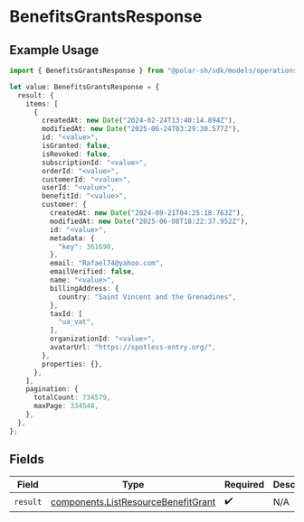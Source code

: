 # BenefitsGrantsResponse

## Example Usage

```typescript
import { BenefitsGrantsResponse } from "@polar-sh/sdk/models/operations/benefitsgrants.js";

let value: BenefitsGrantsResponse = {
  result: {
    items: [
      {
        createdAt: new Date("2024-02-24T13:40:14.894Z"),
        modifiedAt: new Date("2025-06-24T03:29:30.577Z"),
        id: "<value>",
        isGranted: false,
        isRevoked: false,
        subscriptionId: "<value>",
        orderId: "<value>",
        customerId: "<value>",
        userId: "<value>",
        benefitId: "<value>",
        customer: {
          createdAt: new Date("2024-09-21T04:25:18.763Z"),
          modifiedAt: new Date("2025-06-08T18:22:37.952Z"),
          id: "<value>",
          metadata: {
            "key": 361690,
          },
          email: "Rafael74@yahoo.com",
          emailVerified: false,
          name: "<value>",
          billingAddress: {
            country: "Saint Vincent and the Grenadines",
          },
          taxId: [
            "ua_vat",
          ],
          organizationId: "<value>",
          avatarUrl: "https://spotless-entry.org/",
        },
        properties: {},
      },
    ],
    pagination: {
      totalCount: 734579,
      maxPage: 334548,
    },
  },
};
```

## Fields

| Field                                                                                      | Type                                                                                       | Required                                                                                   | Description                                                                                |
| ------------------------------------------------------------------------------------------ | ------------------------------------------------------------------------------------------ | ------------------------------------------------------------------------------------------ | ------------------------------------------------------------------------------------------ |
| `result`                                                                                   | [components.ListResourceBenefitGrant](../../models/components/listresourcebenefitgrant.md) | :heavy_check_mark:                                                                         | N/A                                                                                        |
